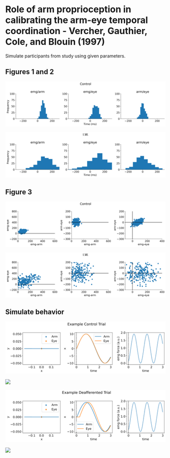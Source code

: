 # Role of arm proprioception in calibrating the arm-eye temporal coordination - Vercher, Gauthier, Cole, and Blouin (1997)

Simulate participants from study using given parameters. 

## Figures 1 and 2 

![](figures/12_09_2021//controlHist.png)

![](figures/12_09_2021/deaffHist.png)

## Figure 3 

![](figures/12_09_2021/controlCorr.png)

![](figures/12_09_2021/deaffCorr.png)

## Simulate behavior 

![](figures/12_09_2021/controlEx.png)

![](figures/12_09_2021/ExT_Control.gif)

![](figures/12_09_2021/deaffEx.png)

![](figures/12_09_2021/ExT_I.W.gif)
